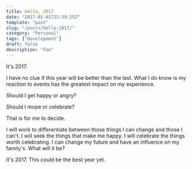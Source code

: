 ```yaml
---
title: Hello, 2017
date: "2017-01-01T22:39:15Z"
template: "post"
slug: "/posts/hello-2017/"
category: "Personal"
tags: ["Development"]
draft: false
description: "Foo"
---
```

It's 2017.

I have no clue if this year will be better than the last. What I do know is my reaction to events has the greatest impact on my experience.

Should I get happy or angry?

Should I mope or celebrate?

That is for me to decide.

I will work to differentiate between those things I can change and those I can't. I will seek the things that make me happy. I will celebrate the things worth celebrating. I can change my future and have an influence on my family's. What will it be?

It's 2017. This could be the best year yet.